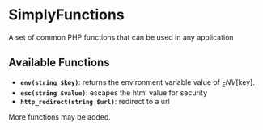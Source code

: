 # SimplyFunctions

A set of common PHP functions that can be used in any application

## Available Functions

- **`env(string $key)`**: returns the environment variable value of $_ENV[$key].
- **`esc(string $value)`**: escapes the html value for security
- **`http_redirect(string $url)`**: redirect to a url

More functions may be added.